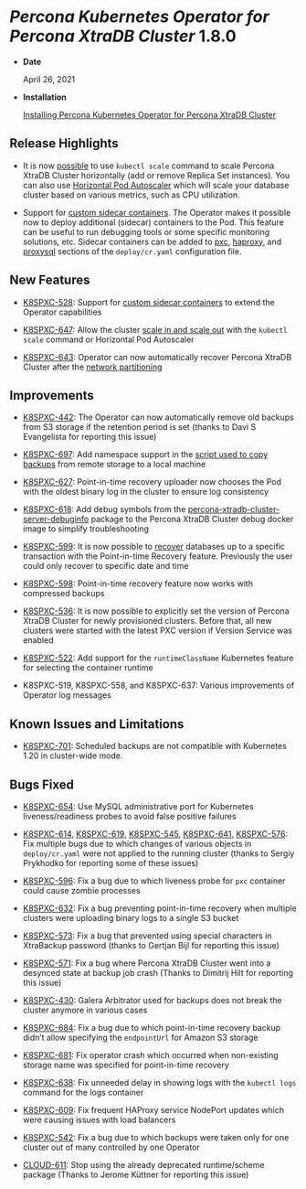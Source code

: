 # *Percona Kubernetes Operator for Percona XtraDB Cluster* 1.8.0


* **Date**

    April 26, 2021



* **Installation**

    [Installing Percona Kubernetes Operator for Percona XtraDB Cluster](https://www.percona.com/doc/kubernetes-operator-for-pxc/index.html#quickstart-guides)


## Release Highlights


* It is now [possible](https://www.percona.com/doc/kubernetes-operator-for-pxc/scaling.html)
to use `kubectl scale` command to scale Percona XtraDB Cluster horizontally
(add or remove Replica Set instances). You can also use  [Horizontal Pod
Autoscaler](https://kubernetes.io/docs/tasks/run-application/horizontal-pod-autoscale/)
which will scale your database cluster based on various metrics, such as CPU utilization.


* Support for [custom sidecar containers](../faq.md#faq-sidecar). The Operator makes
it possible now to deploy additional (sidecar) containers to the Pod. This
feature can be useful to run debugging tools or some specific monitoring
solutions, etc. Sidecar containers can be added to
[pxc](../operator.md#pxc-sidecars-image),
[haproxy](../operator.md#haproxy-sidecars-image), and
[proxysql](../operator.md#proxysql-image) sections of the `deploy/cr.yaml`
configuration file.

## New Features


* [K8SPXC-528](https://jira.percona.com/browse/K8SPXC-528): Support for [custom sidecar containers](../faq.md#faq-sidecar)
to extend the Operator capabilities


* [K8SPXC-647](https://jira.percona.com/browse/K8SPXC-647): Allow the cluster [scale in and scale out](../scaling.md#operator-scale)
with the `kubectl scale` command or Horizontal Pod Autoscaler


* [K8SPXC-643](https://jira.percona.com/browse/K8SPXC-643): Operator can now automatically recover Percona XtraDB
Cluster after the [network partitioning](https://en.wikipedia.org/wiki/Network_partition)

## Improvements


* [K8SPXC-442](https://jira.percona.com/browse/K8SPXC-442): The Operator can now automatically remove old backups
from S3 storage if the retention period is set (thanks to Davi S Evangelista
for reporting this issue)


* [K8SPXC-697](https://jira.percona.com/browse/K8SPXC-697): Add namespace support in the
[script used to copy backups](../backups.md#backups-copy) from remote storage to a
local machine


* [K8SPXC-627](https://jira.percona.com/browse/K8SPXC-627): Point-in-time recovery uploader now chooses the Pod
with the oldest binary log in the cluster to ensure log consistency


* [K8SPXC-618](https://jira.percona.com/browse/K8SPXC-618): Add debug symbols from the [percona-xtradb-cluster-server-debuginfo](https://www.percona.com/doc/percona-server/8.0/installation/yum_repo.html#what-s-in-each-rpm-package)
package to the Percona XtraDB Cluster debug docker image to simplify
troubleshooting


* [K8SPXC-599](https://jira.percona.com/browse/K8SPXC-599): It is now possible to
[recover](../backups.md#backups-pitr-restore) databases up to a specific transaction
with the Point-in-time Recovery feature. Previously the user could only
recover to specific date and time


* [K8SPXC-598](https://jira.percona.com/browse/K8SPXC-598): Point-in-time recovery feature now works with
compressed backups


* [K8SPXC-536](https://jira.percona.com/browse/K8SPXC-536): It is now possible to explicitly set the version of
Percona XtraDB Cluster for newly provisioned clusters. Before that, all new
clusters were started with the latest PXC version if Version Service was
enabled


* [K8SPXC-522](https://jira.percona.com/browse/K8SPXC-522): Add support for the `runtimeClassName` Kubernetes
feature for selecting the container runtime


* K8SPXC-519, K8SPXC-558, and K8SPXC-637: Various improvements of Operator log
messages

## Known Issues and Limitations


* [K8SPXC-701](https://jira.percona.com/browse/K8SPXC-701): Scheduled backups are not compatible with Kubernetes
1.20 in cluster-wide mode.

## Bugs Fixed


* [K8SPXC-654](https://jira.percona.com/browse/K8SPXC-654): Use MySQL administrative port for Kubernetes
liveness/readiness probes to avoid false positive failures


* [K8SPXC-614](https://jira.percona.com/browse/K8SPXC-614), [K8SPXC-619](https://jira.percona.com/browse/K8SPXC-619), [K8SPXC-545](https://jira.percona.com/browse/K8SPXC-545), [K8SPXC-641](https://jira.percona.com/browse/K8SPXC-641), [K8SPXC-576](https://jira.percona.com/browse/K8SPXC-576): Fix multiple bugs due to which changes of various objects in `deploy/cr.yaml` were not applied to the running cluster (thanks to Sergiy Prykhodko for reporting some of these issues)


* [K8SPXC-596](https://jira.percona.com/browse/K8SPXC-596): Fix a bug due to which liveness probe for `pxc`
container could cause zombie processes


* [K8SPXC-632](https://jira.percona.com/browse/K8SPXC-632): Fix a bug preventing point-in-time recovery when
multiple clusters were uploading binary logs to a single S3 bucket


* [K8SPXC-573](https://jira.percona.com/browse/K8SPXC-573): Fix a bug that prevented using special characters in
XtraBackup password (thanks to Gertjan Bijl for reporting this issue)


* [K8SPXC-571](https://jira.percona.com/browse/K8SPXC-571): Fix a bug where Percona XtraDB Cluster went into a
desynced state at backup job crash (Thanks to Dimitrij Hilt for reporting this
issue)


* [K8SPXC-430](https://jira.percona.com/browse/K8SPXC-430): Galera Arbitrator used for backups does not break the
cluster anymore in various cases


* [K8SPXC-684](https://jira.percona.com/browse/K8SPXC-684): Fix a bug due to which point-in-time recovery backup
didn’t allow specifying the `endpointUrl` for Amazon S3 storage


* [K8SPXC-681](https://jira.percona.com/browse/K8SPXC-681): Fix operator crash which occurred when non-existing
storage name was specified for point-in-time recovery


* [K8SPXC-638](https://jira.percona.com/browse/K8SPXC-638): Fix unneeded delay in showing logs with
the `kubectl logs` command for the logs container


* [K8SPXC-609](https://jira.percona.com/browse/K8SPXC-609): Fix frequent HAProxy service NodePort updates which
were causing issues with load balancers


* [K8SPXC-542](https://jira.percona.com/browse/K8SPXC-542): Fix a bug due to which  backups were taken only for one
cluster out of many controlled by one Operator


* [CLOUD-611](https://jira.percona.com/browse/CLOUD-611): Stop using the already deprecated runtime/scheme package
(Thanks to Jerome Küttner for reporting this issue)

